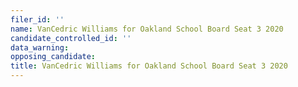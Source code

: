 ```yaml
---
filer_id: ''
name: VanCedric Williams for Oakland School Board Seat 3 2020
candidate_controlled_id: ''
data_warning: 
opposing_candidate: 
title: VanCedric Williams for Oakland School Board Seat 3 2020
---
```

